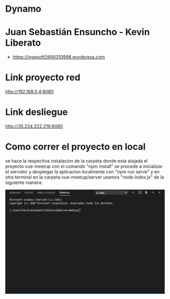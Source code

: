 # Dynamo
# Juan Sebastián Ensuncho - Kevin Liberato
- https://ingesoft2666310998.wordpress.com
# Link proyecto red
http://192.168.0.4:8080
# Link desliegue
http://35.224.222.219:8080

# Como correr el proyecto en local
se hace la respectiva instalacion de la carpeta donde esta alojada el proyecto vue-meetup con el comando "npm install"
se procede a inicializar el servidor y desplegar la aplicacion localmente con "npm run serve" 
y en otra terminal en la carpeta vue-meetup/server usamos "node index.js" de la siguiente manera:

![run_example](run_project.gif)

